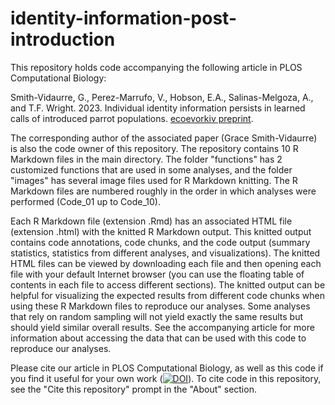 # identity-information-post-introduction

This repository holds code accompanying the following article in PLOS Computational Biology:

Smith-Vidaurre, G., Perez-Marrufo, V., Hobson, E.A., Salinas-Melgoza, A., and T.F. Wright. 2023. Individual identity information persists in learned calls of introduced parrot populations. [ecoevorkiv preprint](https://ecoevorxiv.org/repository/view/3649/).

The corresponding author of the associated paper (Grace Smith-Vidaurre) is also the code owner of this repository. The repository contains 10 R Markdown files in the main directory. The folder "functions" has 2 customized functions that are used in some analyses, and the folder "images" has several image files used for R Markdown knitting. The R Markdown files are numbered roughly in the order in which analyses were performed (Code_01 up to Code_10).

Each R Markdown file (extension .Rmd) has an associated HTML file (extension .html) with the knitted R Markdown output. This knitted output contains code annotations, code chunks, and the code output (summary statistics, statistics from different analyses, and visualizations). The knitted HTML files can be viewed by downloading each file and then opening each file with your default Internet browser (you can use the floating table of contents in each file to access different sections). The knitted output can be helpful for visualizing the expected results from different code chunks when using these R Markdown files to reproduce our analyses. Some analyses that rely on random sampling will not yield exactly the same results but should yield similar overall results. See the accompanying article for more information about accessing the data that can be used with this code to reproduce our analyses.

Please cite our article in PLOS Computational Biology, as well as this code if you find it useful for your own work ([![DOI](https://zenodo.org/badge/{github_id}.svg)](https://zenodo.org/badge/latestdoi/{616957204})). To cite code in this repository, see the "Cite this repository" prompt in the "About" section.
